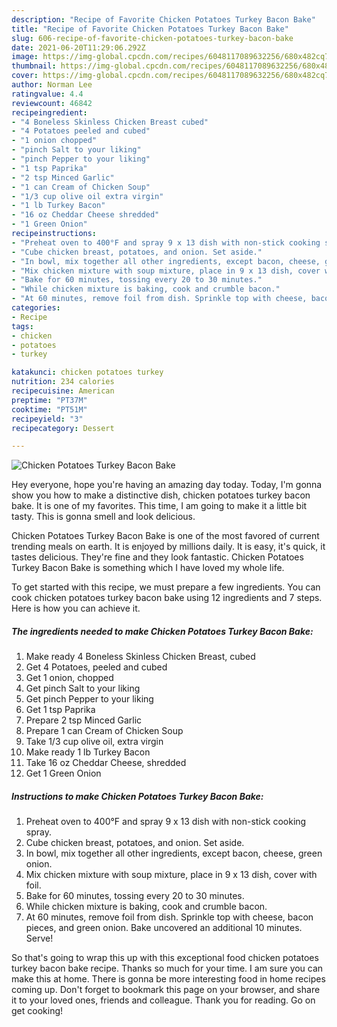 ```yaml
---
description: "Recipe of Favorite Chicken Potatoes Turkey Bacon Bake"
title: "Recipe of Favorite Chicken Potatoes Turkey Bacon Bake"
slug: 606-recipe-of-favorite-chicken-potatoes-turkey-bacon-bake
date: 2021-06-20T11:29:06.292Z
image: https://img-global.cpcdn.com/recipes/6048117089632256/680x482cq70/chicken-potatoes-turkey-bacon-bake-recipe-main-photo.jpg
thumbnail: https://img-global.cpcdn.com/recipes/6048117089632256/680x482cq70/chicken-potatoes-turkey-bacon-bake-recipe-main-photo.jpg
cover: https://img-global.cpcdn.com/recipes/6048117089632256/680x482cq70/chicken-potatoes-turkey-bacon-bake-recipe-main-photo.jpg
author: Norman Lee
ratingvalue: 4.4
reviewcount: 46842
recipeingredient:
- "4 Boneless Skinless Chicken Breast cubed"
- "4 Potatoes peeled and cubed"
- "1 onion chopped"
- "pinch Salt to your liking"
- "pinch Pepper to your liking"
- "1 tsp Paprika"
- "2 tsp Minced Garlic"
- "1 can Cream of Chicken Soup"
- "1/3 cup olive oil extra virgin"
- "1 lb Turkey Bacon"
- "16 oz Cheddar Cheese shredded"
- "1 Green Onion"
recipeinstructions:
- "Preheat oven to 400°F and spray 9 x 13 dish with non-stick cooking spray."
- "Cube chicken breast, potatoes, and onion. Set aside."
- "In bowl, mix together all other ingredients, except bacon, cheese, green onion."
- "Mix chicken mixture with soup mixture, place in 9 x 13 dish, cover with foil."
- "Bake for 60 minutes, tossing every 20 to 30 minutes."
- "While chicken mixture is baking, cook and crumble bacon."
- "At 60 minutes, remove foil from dish. Sprinkle top with cheese, bacon pieces, and green onion. Bake uncovered an additional 10 minutes. Serve!"
categories:
- Recipe
tags:
- chicken
- potatoes
- turkey

katakunci: chicken potatoes turkey 
nutrition: 234 calories
recipecuisine: American
preptime: "PT37M"
cooktime: "PT51M"
recipeyield: "3"
recipecategory: Dessert

---
```



![Chicken Potatoes Turkey Bacon Bake](https://img-global.cpcdn.com/recipes/6048117089632256/680x482cq70/chicken-potatoes-turkey-bacon-bake-recipe-main-photo.jpg)

Hey everyone, hope you're having an amazing day today. Today, I'm gonna show you how to make a distinctive dish, chicken potatoes turkey bacon bake. It is one of my favorites. This time, I am going to make it a little bit tasty. This is gonna smell and look delicious.



Chicken Potatoes Turkey Bacon Bake is one of the most favored of current trending meals on earth. It is enjoyed by millions daily. It is easy, it's quick, it tastes delicious. They're fine and they look fantastic. Chicken Potatoes Turkey Bacon Bake is something which I have loved my whole life.


To get started with this recipe, we must prepare a few ingredients. You can cook chicken potatoes turkey bacon bake using 12 ingredients and 7 steps. Here is how you can achieve it.

<!--inarticleads1-->

##### The ingredients needed to make Chicken Potatoes Turkey Bacon Bake:

1. Make ready 4 Boneless Skinless Chicken Breast, cubed
1. Get 4 Potatoes, peeled and cubed
1. Get 1 onion, chopped
1. Get pinch Salt to your liking
1. Get pinch Pepper to your liking
1. Get 1 tsp Paprika
1. Prepare 2 tsp Minced Garlic
1. Prepare 1 can Cream of Chicken Soup
1. Take 1/3 cup olive oil, extra virgin
1. Make ready 1 lb Turkey Bacon
1. Take 16 oz Cheddar Cheese, shredded
1. Get 1 Green Onion




<!--inarticleads2-->

##### Instructions to make Chicken Potatoes Turkey Bacon Bake:

1. Preheat oven to 400°F and spray 9 x 13 dish with non-stick cooking spray.
1. Cube chicken breast, potatoes, and onion. Set aside.
1. In bowl, mix together all other ingredients, except bacon, cheese, green onion.
1. Mix chicken mixture with soup mixture, place in 9 x 13 dish, cover with foil.
1. Bake for 60 minutes, tossing every 20 to 30 minutes.
1. While chicken mixture is baking, cook and crumble bacon.
1. At 60 minutes, remove foil from dish. Sprinkle top with cheese, bacon pieces, and green onion. Bake uncovered an additional 10 minutes. Serve!




So that's going to wrap this up with this exceptional food chicken potatoes turkey bacon bake recipe. Thanks so much for your time. I am sure you can make this at home. There is gonna be more interesting food in home recipes coming up. Don't forget to bookmark this page on your browser, and share it to your loved ones, friends and colleague. Thank you for reading. Go on get cooking!
